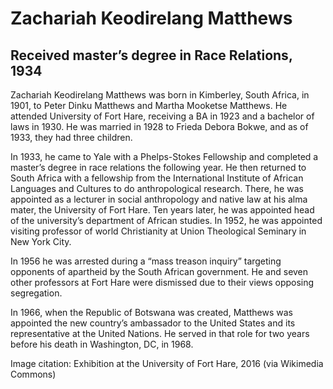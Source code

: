 # Zachariah Keodirelang Matthews
## Received master’s degree in Race Relations, 1934
Zachariah Keodirelang Matthews was born in Kimberley, South Africa, in 1901, to Peter Dinku Matthews and Martha Mooketse Matthews. He attended University of Fort Hare, receiving a BA in 1923 and a bachelor of laws in 1930. He was married in 1928 to Frieda Debora Bokwe, and as of 1933, they had three children. 

In 1933, he came to Yale with a Phelps-Stokes Fellowship and completed a master’s degree in race relations the following year. He then returned to South Africa with a fellowship from the International Institute of African Languages and Cultures to do anthropological research. There, he was appointed as a lecturer in social anthropology and native law at his alma mater, the University of Fort Hare. Ten years later, he was appointed head of the university’s department of African studies. In 1952, he was appointed visiting professor of world Christianity at Union Theological Seminary in New York City. 

In 1956 he was arrested during a “mass treason inquiry” targeting opponents of apartheid by the South African government. He and seven other professors at Fort Hare were dismissed due to their views opposing segregation.

In 1966, when the Republic of Botswana was created, Matthews was appointed the new country’s ambassador to the United States and its representative at the United Nations. He served in that role for two years before his death in Washington, DC, in 1968.

Image citation: Exhibition at the University of Fort Hare, 2016 (via Wikimedia Commons)
